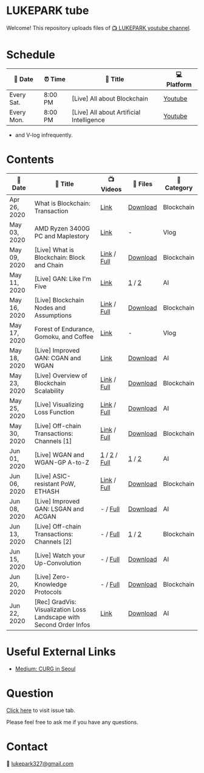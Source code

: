 # LUKEPARK tube

Welcome! This repository uploads files of [:tv: LUKEPARK youtube channel](https://www.youtube.com/channel/UCfZYxcaoifm4vEBevdk-i7w).

# Schedule

| :date: Date | :alarm_clock: Time | :book: Title | :computer: Platform |
|---|---|---|---|
| Every Sat. | 8:00 PM | [Live] All about Blockchain | [Youtube](https://www.youtube.com/channel/UCfZYxcaoifm4vEBevdk-i7w) |
| Every Mon. | 8:00 PM | [Live] All about Artificial Intelligence | [Youtube](https://www.youtube.com/channel/UCfZYxcaoifm4vEBevdk-i7w) |

* and V-log infrequently.

# Contents

| :date: Date  | :book: Title | :tv: Videos | :floppy_disk: Files | :pushpin: Category |
|---|---|---|---|---|
| Apr 26, 2020 | What is Blockchain: Transaction | [Link](https://youtu.be/oN3uQi7sd_E) | [Download](https://github.com/lukepark327/lukepark-tube/raw/master/lectures/what_is_blockchain_transaction.pdf) | Blockchain |
| May 03, 2020 | AMD Ryzen 3400G PC and Maplestory | [Link](https://youtu.be/rsNfZtAIToY) | - | Vlog |
| May 09, 2020 | [Live] What is Blockchain: Block and Chain | [Link](https://youtu.be/qJZHPnCUbbQ) / [Full](https://youtu.be/USGZ8etoOHg) | [Download](https://github.com/lukepark327/lukepark-tube/raw/master/lectures/what_is_blockchain_block_and_chain.pdf) | Blockchain | 
| May 11, 2020 | [Live] GAN: Like I'm Five | [Link](https://youtu.be/Cck0kj-XITI) | [1](https://github.com/lukepark327/lukepark-tube/raw/master/lectures/NN_and_tensor_basic.pdf) / [2](https://github.com/lukepark327/lukepark-tube/raw/master/lectures/GAN_basic_DCGAN.pdf) | AI |
| May 16, 2020 | [Live] Blockchain Nodes and Assumptions | [Link](https://youtu.be/5DUqF8KXy_k) / [Full](https://youtu.be/xtUvzdPKCtw) | [Download](https://github.com/lukepark327/lukepark-tube/raw/master/lectures/nodes_and_assumptions.pdf) | Blockchain |
| May 17, 2020 | Forest of Endurance, Gomoku, and Coffee | [Link](https://youtu.be/sVaY9c2msoE) | - | Vlog |
| May 18, 2020 | [Live] Improved GAN: CGAN and WGAN | [Link](https://youtu.be/yK7R8wbwQXI) | [Download](https://github.com/lukepark327/lukepark-tube/raw/master/lectures/CGAN_and_WGAN.pdf) | AI |
| May 23, 2020 | [Live] Overview of Blockchain Scalability | [Link](https://youtu.be/YM5V9OKtfpQ) / [Full](https://youtu.be/xtUvzdPKCtw) | [Download](https://github.com/lukepark327/lukepark-tube/raw/master/lectures/blockchain_scalability.pdf) | Blockchain |
| May 25, 2020 | [Live] Visualizing Loss Function | [Link](https://youtu.be/sqDAmDI2SSc) / [Full](https://youtu.be/FlTHals6rPM) | [Download](https://github.com/lukepark327/lukepark-tube/raw/master/lectures/visualizing_loss_function.pdf) | AI |
| May 30, 2020 | [Live] Off-chain Transactions: Channels [1] | [Link](https://youtu.be/yvVtm2DWNq8) / [Full](https://youtu.be/DCVYbYrKm7o) | [Download](https://github.com/lukepark327/lukepark-tube/raw/master/lectures/channel_1.pdf) | Blockchain |
| Jun 01, 2020 | [Live] WGAN and WGAN-GP A-to-Z | [1](https://youtu.be/FGP20ciUxlo) / [2](https://youtu.be/B15xtUqWgLc) / [Full](https://youtu.be/H0qHSW5CUf4) | [1](https://github.com/lukepark327/lukepark-tube/raw/master/lectures/Divergences.pdf) / [2](https://github.com/lukepark327/lukepark-tube/raw/master/lectures/WGAN_and_WGAN-GP.pdf) | AI |
| Jun 06, 2020 | [Live] ASIC-resistant PoW, ETHASH | [Link](https://youtu.be/VTFDuoPoyoo) / [Full](https://youtu.be/s4dnBTifkD8) | [Download](https://github.com/lukepark327/lukepark-tube/raw/master/lectures/ASIC_resistant.pdf) | Blockchain |
| Jun 08, 2020 | [Live] Improved GAN: LSGAN and ACGAN | - / [Full](https://youtu.be/D6tLFX355Rs) | [Download](https://github.com/lukepark327/lukepark-tube/raw/master/lectures/LSGAN_and_ACGAN.pdf) | AI |
| Jun 13, 2020 | [Live] Off-chain Transactions: Channels [2] | - / [Full](https://youtu.be/99y462vicw0) | [1](https://github.com/lukepark327/lukepark-tube/raw/master/lectures/channel_2.pdf) / [2](https://github.com/lukepark327/lukepark-tube/raw/master/lectures/routing.pdf) | Blockchain |
| Jun 15, 2020 | [Live] Watch your Up-Convolution  | - / [Full](https://youtu.be/BgwjGDz4Y0w) | [Download](https://github.com/lukepark327/lukepark-tube/raw/master/lectures/watch_your_up_conv.pdf) | AI |
| Jun 20, 2020 | [Live] Zero-Knowledge Protocols | - / [Full](https://youtu.be/v89wkEs6V0s) | [Download](https://github.com/lukepark327/lukepark-tube/raw/master/lectures/zero_knowlegde_proofs.pdf) | Blockchain |
| Jun 22, 2020 | [Rec] GradVis: Visualization Loss Landscape with Second Order Infos | [Link](https://youtu.be/ci8NI45BSGE) | [Download](https://github.com/lukepark327/lukepark-tube/raw/master/lectures/Viz_Eigen_vec.pdf) | AI |

<!--
| May 31, 2020 | How to make TTS: Everyone has a plan, before ... | - | - | Vlog |
-->

# Useful External Links

* [Medium: CURG in Seoul](https://medium.com/curg)

# Question

[Click here](https://github.com/lukepark327/lukepark-tube/issues) to visit issue tab.

Please feel free to ask me if you have any questions.

# Contact

:email: lukepark327@gmail.com
